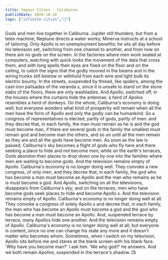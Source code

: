 ```yaml
---
title: Vapour Cities - Caliburna
publishDate: 2024-10-10
tags: ["infinite cities","🤖"]
---
```


Gods and men live together in Caliburna. Jupiter still thunders, but from a telex machine; Neptune directs a water works; Minerva instructs at a school of tailoring. Only Apollo is on unemployment benefits: he sits all day before his television set, switching from one channel to another, and from now on there are no gods on the screen. In the factories where men work seated at computers, watching with quick looks the movement of the data that cross them, and with long spells their eyes are fixed on the floor and on the ceiling, to catch the signs that the godly moored in the beams and in the wiring trunks still bestow or withhold from each wire and light bulb its electric bounty. In the streets, suspended by thread, like spiders, among the cast-iron palisades of the veranda s, since it is unsafe to stand on the stone slabs of the floors, there are only washladies. And Apollo, switched off, in the houses where the curtains hide the antennas: a herd of Apolos resembles a herd of donkeys. On the whole, Caliburna's economy is doing well; but everyone wonders what kind of prosperity will remain when all the men have the form of Apollo and only the godly can be humankind. So a congress of representatives is elected, partly of gods, partly of men: and they decree that, in each family, the man must remain as he is and the god must become man, if there are several gods in the family the smallest must remain god and become man the others, and so on until all the men remain as they are and all the gods have become men. As soon as the law is passed, Caliburna's sky becomes a flight of gods who fly here and there seeking a place to hide and not become men; while on the earth's terraces, Gods abondon their places to drop down one by one into the families where men are waiting to become gods. And the television remains empty of Apollo. Caliburna's economy is no longer doing well. They convoke a new congress, of only men, and they decree that, in each family, the god who has become a man must become an Apollo and the man who remains as he is must become a god. And Apollo, switching on all the televisions, disappears from Caliburna's sky; and on the terraces, men who have become gods seek places to hide and become Apollo s. And the television remains empty of Apollo. Caliburna's economy is no longer doing well at all. They convoke a congress of solely Apollo s and decree that, in each family, the man who has become an Apollo must become a god and the god who has become a man must become an Apollo. And, suspended terrace by terrace, many Apollos hide one another. And the television remains empty of Apollo. Caliburna's economy is no longer doing well at all; but everyone is content, since no one can change his state any more and it doesn't matter who becomes whom. Sometimes, when I switch on my television, Apollo sits before me and stares at the blank screen with his blank face. 'Why have you become man?' I ask him. 'Me why god?' he answers. And we both remain Apollos, suspended in the terrace's shadow.
📺
